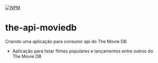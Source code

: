 [![NPM](https://img.shields.io/npm/l/react)](https://github.com/valdirsillva/the-api-moviedb/blob/main/LICENSE) 


# the-api-moviedb
Criando uma aplicação para consumir  api do The Movie DB

- Aplicação para listar filmes populares e lançamentos entre outros do The Movie DB 
